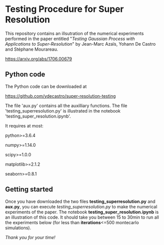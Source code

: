 
# Testing Procedure for Super Resolution

This repository contains an illsutration of the numerical experiments performed in the paper entitled
"*Testing Gaussian Process with Applications to Super-Resolution*" by Jean-Marc Azaïs, Yohann De Castro and Stéphane Mourareau.

https://arxiv.org/abs/1706.00679

## Python code

The Python code can be downloaded at 

https://github.com/ydecastro/super-resolution-testing

The file 'aux.py' contains all the auxilliary functions. The file 'testing_superresolution.py' is illustrated in the notebook 'testing_super_resolution.ipynb'.

It requires at most:

python>=3.6.4

numpy>=1.14.0

scipy>=1.0.0

matplotlib>=2.1.2

seaborn>=0.8.1

## Getting started

Once you have downloaded the two files **testing_superresolution.py** and **aux.py**, you can execute *testing_superresolution.py* to make the numerical experiments of the paper. The notebook **testing_super_resolution.ipynb** is an illustration of this code. It should take you between 15 to 30min to run all the experiments below (for less than **iterations**<=500 montecarlo simulations).

*Thank you for your time!*
